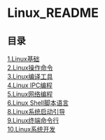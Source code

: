 # Linux_README

## 目录
[1.Linux基础](https://github.com/NightBonsai/Linux_README/blob/main/%E7%AC%94%E8%AE%B0/Linux%E5%9F%BA%E7%A1%80.md)<br>
[2.Linux操作命令]()<br>
[3.Linux编译工具]()<br>
[4.Linux IPC编程]()<br>
[5.Linux网络编程]()<br>
[6.Linux Shell脚本语言]()<br>
[8.Linux系统启动引导]()<br>
[9.Linux终端命令行]()<br>
[10.Linux系统开发]()<br>
